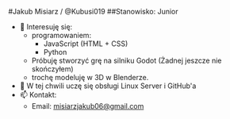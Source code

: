 #Jakub Misiarz / @Kubusi019
##Stanowisko: Junior
- 👀 Interesuję się:
  -  programowaniem:
      - JavaScript (HTML + CSS)
      - Python
  - Próbuję stworzyć grę na silniku Godot (Żadnej jeszcze nie skończyłem)
  -  trochę modeluję w 3D w Blenderze.
- 🌱 W tej chwili uczę się obsługi Linux Server i GitHub'a
- 📫 Kontakt:
    - Email: misiarzjakub06@gmail.com
<!-- - ⚡ Fun fact: ... 
- 💞️ I’m looking to collaborate on ... -->

<!---
Kubusi019/Kubusi019 is a ✨ special ✨ repository because its `README.md` (this file) appears on your GitHub profile.
You can click the Preview link to take a look at your changes.
--->
